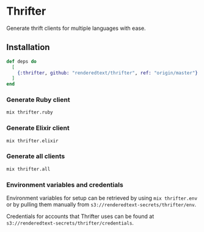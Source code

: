 # Thrifter

Generate thrift clients for multiple languages with ease.

## Installation

``` elixir
def deps do
  [
    {:thrifter, github: "renderedtext/thrifter", ref: "origin/master"}
  ]
end
```

### Generate Ruby client

``` bash
mix thrifter.ruby
```

### Generate Elixir client

``` bash
mix thrifter.elixir
```

### Generate all clients

``` bash
mix thrifter.all
```

### Environment variables and credentials

Environment variables for setup can be retrieved by using `mix thrifter.env` or
by pulling them manually from `s3://renderedtext-secrets/thrifter/env`.

Credentials for accounts that Thrifter uses can be found at 
`s3://renderedtext-secrets/thrifter/credentials`.
